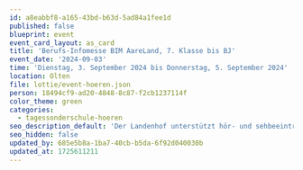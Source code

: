 ```yaml
---
id: a8eabbf8-a165-43bd-b63d-5ad84a1fee1d
published: false
blueprint: event
event_card_layout: as_card
title: 'Berufs-Infomesse BIM AareLand, 7. Klasse bis BJ'
event_date: '2024-09-03'
time: 'Dienstag, 3. September 2024 bis Donnerstag, 5. September 2024'
location: Olten
file: lottie/event-hoeren.json
person: 18494cf9-ad20-4848-8c87-f2cb1237114f
color_theme: green
categories:
  - tagessonderschule-hoeren
seo_description_default: 'Der Landenhof unterstützt hör- und sehbeeinträchtigte Kinder & Jugendliche in ihrem selbstbestimmten Leben durch Förderung ihrer Fähigkeiten & Entwicklung'
seo_hidden: false
updated_by: 685e5b8a-1ba7-40cb-b5da-6f92d040030b
updated_at: 1725611211
---
```

